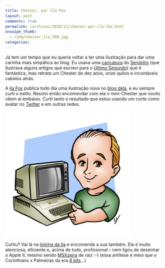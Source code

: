 ```yaml
---
title: Chester, por Ila Fox
layout: post
comments: true
permalink: /archives/2010/11/chester-por-ila-fox.html
onswipe_thumb:
  - /img/chester_ila_500.jpg
categories:
---
```

Já tem um tempo que eu queria voltar a ter uma ilustração para dar uma carinha mais simpática ao blog. Eu usava uma [caricatura][1] do [Serginho][2] (que ilustrava alguns artigos que escrevi para o [Último Segundo][3]) que é fantástica, mas retrata um Chester de dez anos, onze quilos e incontáveis cabelos atrás.

A [Ila Fox][4] publica todo dia uma ilustração nova no [blog dela][5], e eu sempre curti o estilo. Resolvi então encomendar com ela o mini-Chester que vocês vêem aí embaixo. Curti tanto o resultado que estou usando um corte como avatar no [Twitter][6] e em outras redes.

[<img class="aligncenter" title="O Chesterzinho é uma ilustração da Ila Fox " src="/img/chester_ila_500.jpg" alt="O Chesterzinho é uma ilustração da Ila Fox" width="400" height="400" />][7]

Curtiu? Vai lá na [lojinha da Ila][8] e encomende a sua também. Ela é muito atenciosa, eficiente e, acima de tudo, profissional &#8211; nem ligou de desenhar o Apple II, mesmo sendo [MSXzeira][9] de raiz :-) (essa antítese é meio que o Corinthians x Palmeiras da era [8 bits][10]&#8230;)

 [1]: //chester.me/img/chester_serginho.jpg
 [2]: http://smusica.blogspot.com/2005/11/entrevista-srgio-filho-do-gram-parte-1.html
 [3]: http://ultimosegundo.ig.com.br/
 [4]: http://twitter.com/#!/ila_fox
 [5]: http://www.ilafox.com/
 [6]: http://twitter.com/chesterbr
 [7]: //chester.me/img/chester_ila_500.jpg
 [8]: http://www.ilafox.com/2010/04/encomendas.html
 [9]: http://www.ilafox.com/2009/10/pintando-no-aquarela.html
 [10]: //chester.me/micros
